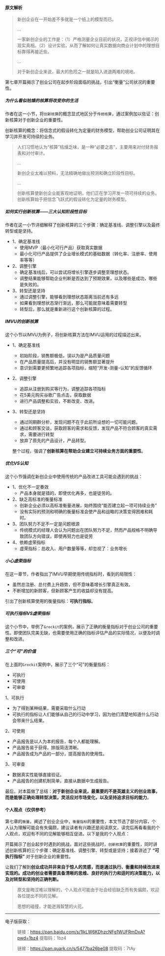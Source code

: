 #### 原文解析

>新创企业在一开始差不多就是一个纸上的模型而已。
>
>...
>
>一家新创企业的工作是：（1）严格测量企业目前的状况，正视评估中揭示的现实真相。（2）设计实验，从而了解如何让真实数据向商业计划中的理想目标靠得再接近些。
>
>...
>
>对于新创企业来说，最大的危险之一就是陷入进退两难的境地。

第七章开篇揭示了创业公司在起步阶段面临的挑战，引出“衡量”公司状况的重要性。

##### 为什么看似枯燥的核算将改变你的生活

作者在这一小节，将`创新核算`的概念显式地区分于`传统核算`，通过案例加以佐证：创新核算对于创新企业的重要性。

创新核算的概念：将信念式的假设转化为定量的财务模型，帮助创业公司证明其在学习并开发可持续的业务。

>人们习惯地认为“核算”枯燥乏味，是一种“必要之恶”，主要用来对付财务报表和对付审计。
>
>...
>
>新创企业太难以预料，无法精确地做出预测和确立阶段性目标。
>
>...
>
>创新核算使新创企业能客观地证明，他们正在学习开发一项可持续的业务。创新核算始于把信念飞跃式的假设转化为定量的财务模型。

##### 如何实行创新核算——三大认知阶段性目标

作者在这一小节详细解释了创新核算的三个步骤：确定基准线、调整引擎以及最终转型或是坚持。

- 1、确定基准线
  - 使用MVP（最小化可行产品）获取真实数据
  - 最小化可行产品提供了企业增长模式的基础数据（转化率、注册率、使用率等等）
- 2、调整引擎
  - 确定基准线后，可以尝试将增长引擎逐步调整至理想状态。
  - 调整结果能够帮助企业判断是否达到了预期效果，以及哪些是成功，哪些是失败的。
- 3、转型还是坚持
  - 通过调整引擎，能够看到理想状态距离当前还有多远
  - 如果看到理想状态渐行渐远，那么可能就意味着需要转型
  - 转型后，那么就是重新进行这个创新核算的过程。

##### IMVU的创新核算

这个小节以IMVU为例子，将创新核算方法在IMVU运用的过程描述出来。

- 1、确定基准线
  - 初始阶段，销售额极低，误以为是产品质量问题
  - 在产品质量提高后，并没有明显的销售额显著提升
  - 意识到需要更频繁地追踪各项指标，缩短“开发-测量-认知”的反馈循环
- 2、调整引擎
  - 追踪从注册到购买等行为，调整追踪各项指标
  - 花5美元购买谷歌广告点击，获取数据
  - 进行产品调整和实验，不断改变、改进。
- 3、转型还是坚持
  - 通过同期群分析，发现问题不在于此前所设想的一切可能问题。
  - 通过和顾客交谈，获取顾客的需求和反馈，发现产品不符合顾客的真实需求，需要进行转型
  - 放弃了原先的产品设计，产品转型。

  整个过程，强调了**创新核算在帮助企业建立可持续业务方面的重要性**。

##### 优化VS认知

这个小节强调在新创企业中使用传统的产品改进工具可能会遇到的挑战：

- 1、优化不一定奏效
  - 产品本身就是错的，即使优化再多，也是徒劳的。
- 2、缺乏高标准的衡量标准
  - 创新企业必须以高标准衡量进展，始终围绕“能否建立起一项可持续业务”
  - 没有实际的预测和明确的衡量标准会使产品和战略的决策变得困难和耗时。
- 3、团队努力不足不一定是问题根源
  - 传统模式的经理人会认为问题出在团队努力不足，然而产品规格不明确导致团队方向错误，即使再努力也是徒劳
- 4、依赖虚荣指标
    - 虚荣指标：总收入、用户数量等等，却忽视了：业务增长

##### 小心虚荣指标

在这一章节，作者指出了IMVU早期使用传统指标时，看到的局限性：

- 虽然总注册、总付费上升趋势，但不意味着增长引擎真正有效。
- 不断增加的新顾客，但新顾客产生的收益却没有提高。

引出了创新核算使用的衡量指标：**可执行指标**。

##### 可执行指标VS虚荣指标

这个小节中，举例了`Grockit`的案例，展示了正确的衡量指标对于创业公司的重要性。即使团队完美无缺，也需要使用正确的指标评估产品的实际情况，以便及时调整和改进。

##### 三个“可”的价值

在上面的`Grockit`案例中，展示了三个“可”的衡量指标：

- 可执行
- 可使用
- 可审查

1、可执行
 
  - 为了得到某种结果，需要采取什么行动
  - 可执行的指标让人们能够从自己的行动中学习，因为他们清楚地知道什么行动会带来什么结果。

2、可使用

  - 产品报告是以人为本的报告，每个人都能理解。
  - 产品报告易于获得，排版简洁清晰。
  - 产品报告成为产品的一部分，提高报告的使用性。

3、可审查

  - 数据真实性能够直接验证。
  - 产品报告的创建机制简单，直接从数据中生成报告。

最后，对本篇做了总结：**对于新创企业来说，最重要的不是英雄主义的创业故事，而是能够正确处理转型决策，灵活应对市场变化，以及坚持追求目标的能力**。

#### 个人观点（仅供参考）

第七章的`衡量`，阐述了创业企业中，`衡量指标`的重要性，本文节选了部分内容，个人认为理解可能会有失偏颇，建议读者有兴趣还是阅读原文，读完后再看看我的个人观点，欢迎有不同的见解能够相互促进。以下是我的个人观点：

开篇揭示了创业起步时遇到的挑战，面对这些挑战时，`创新核算`的重要性，同时讲述创新核算的三个步骤：确定基准线、调整引擎、转型或是坚持；接着讲述了 **“可执行指标”** 对于创新企业的重要性。

让我们了解到**创业成功并非来自于惊人的灵感，而是通过执行、衡量和持续改进来实现的。成功的创业者需要具备清晰的思维、良好的执行力和适时的决策能力，以及对转型和坚持的正确判断。**

>原文是晦涩难以理解的，个人观点可能由于社会经验缺乏而有失偏颇，欢迎各位提出不同的见解。
>
>思想的碰撞，才能迸溅智慧的火花。

-----------

电子版获取：

>链接：https://pan.baidu.com/s/1lkLW6KDhzcNFg1WUFRmDxA?pwd=1bz4 
>提取码：1bz4
>
>链接：https://pan.quark.cn/s/5477ba26be08 
>提取码：7tAy
